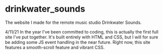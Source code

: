 # drinkwater_sounds
The website I made for the remote music studio Drinkwater Sounds.

4/11/21
In the year I've been committed to coding, this is actually the first full site I've put together.
It's built entirely with HTML and CSS, but I will for sure be adding some JS event handling in the near future.
Right now, this site features a smooth-scroll feature and vibrant CSS. 
